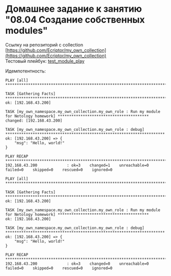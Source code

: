 # Домашнее задание к занятию "08.04 Создание собственных modules"

Cсылку на репозиторий с collection<br>
[https://github.com/Ecriptor/my_own_collection](https://github.com/Ecriptor/my_own_collection)<br>
Тестовый плейбук:
[test_module_play](https://github.com/Ecriptor/devops-netology/tree/master/homeworks/08-ansible-04-module/test_module_play)


Идемпотентность:
```ansible
PLAY [all] *************************************************************************************************************************

TASK [Gathering Facts] *************************************************************************************************************
ok: [192.168.43.200]

TASK [my_own_namespace.my_own_collection.my_own_role : Run my module for Netology homework] ****************************************
changed: [192.168.43.200]

TASK [my_own_namespace.my_own_collection.my_own_role : debug] **********************************************************************
ok: [192.168.43.200] => {
    "msg": "Hello, world!"
}

PLAY RECAP *************************************************************************************************************************
192.168.43.200             : ok=3    changed=1    unreachable=0    failed=0    skipped=0    rescued=0    ignored=0
```
```ansible
PLAY [all] *************************************************************************************************************************

TASK [Gathering Facts] *************************************************************************************************************
ok: [192.168.43.200]

TASK [my_own_namespace.my_own_collection.my_own_role : Run my module for Netology homework] ****************************************
ok: [192.168.43.200]

TASK [my_own_namespace.my_own_collection.my_own_role : debug] **********************************************************************
ok: [192.168.43.200] => {
    "msg": "Hello, world!"
}

PLAY RECAP *************************************************************************************************************************
192.168.43.200             : ok=3    changed=0    unreachable=0    failed=0    skipped=0    rescued=0    ignored=0

```


